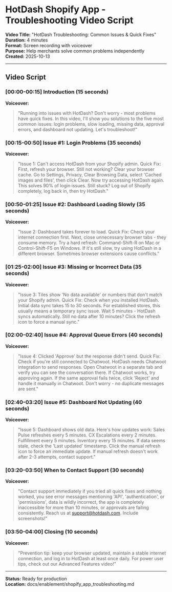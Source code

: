 # HotDash Shopify App - Troubleshooting Video Script

**Video Title:** "HotDash Troubleshooting: Common Issues & Quick Fixes"  
**Duration:** 4 minutes  
**Format:** Screen recording with voiceover  
**Purpose:** Help merchants solve common problems independently  
**Created:** 2025-10-13

---

## Video Script

### [00:00-00:15] Introduction (15 seconds)

**Voiceover:**
> "Running into issues with HotDash? Don't worry - most problems have quick fixes. In this video, I'll show you solutions to the five most common issues: login problems, slow loading, missing data, approval errors, and dashboard not updating. Let's troubleshoot!"

### [00:15-00:50] Issue #1: Login Problems (35 seconds)

**Voiceover:**
> "Issue 1: Can't access HotDash from your Shopify admin. Quick Fix: First, refresh your browser. Still not working? Clear your browser cache. Go to Settings, Privacy, Clear Browsing Data, select 'Cached images and files', then click Clear. Now try accessing HotDash again. This solves 90% of login issues. Still stuck? Log out of Shopify completely, log back in, then try HotDash."

### [00:50-01:25] Issue #2: Dashboard Loading Slowly (35 seconds)

**Voiceover:**
> "Issue 2: Dashboard takes forever to load. Quick Fix: Check your internet connection first. Next, close unnecessary browser tabs - they consume memory. Try a hard refresh: Command-Shift-R on Mac or Control-Shift-F5 on Windows. If it's still slow, try using HotDash in a different browser. Sometimes browser extensions cause conflicts."

### [01:25-02:00] Issue #3: Missing or Incorrect Data (35 seconds)

**Voiceover:**
> "Issue 3: Tiles show 'No data available' or numbers that don't match your Shopify admin. Quick Fix: Check when you installed HotDash. Initial data sync takes 15 to 30 seconds. For established stores, this usually means a temporary sync issue. Wait 5 minutes - HotDash syncs automatically. Still no data after 10 minutes? Click the refresh icon to force a manual sync."

### [02:00-02:40] Issue #4: Approval Queue Errors (40 seconds)

**Voiceover:**
> "Issue 4: Clicked 'Approve' but the response didn't send. Quick Fix: Check if you're still connected to Chatwoot. HotDash needs Chatwoot integration to send responses. Open Chatwoot in a separate tab and verify you can see the conversation there. If Chatwoot works, try approving again. If the same approval fails twice, click 'Reject' and handle it manually in Chatwoot. Don't worry - no duplicate messages are sent."

### [02:40-03:20] Issue #5: Dashboard Not Updating (40 seconds)

**Voiceover:**
> "Issue 5: Dashboard shows old data. Here's how updates work: Sales Pulse refreshes every 5 minutes. CX Escalations every 2 minutes. Fulfillment every 5 minutes. Inventory every 15 minutes. If data seems stale, check the 'Last updated' timestamp. Click the manual refresh icon to force an immediate update. If manual refresh doesn't work after 2-3 attempts, contact support."

### [03:20-03:50] When to Contact Support (30 seconds)

**Voiceover:**
> "Contact support immediately if you tried all quick fixes and nothing worked, you see error messages mentioning 'API', 'authentication', or 'permissions', data is wildly incorrect, the app is completely inaccessible for more than 10 minutes, or approvals are failing consistently. Reach us at support@hotdash.com. Include screenshots!"

### [03:50-04:00] Closing (10 seconds)

**Voiceover:**
> "Prevention tip: keep your browser updated, maintain a stable internet connection, and log in to HotDash at least once daily. For power user tips, check out our Advanced Features video!"

---

**Status:** Ready for production  
**Location:** docs/enablement/shopify_app_troubleshooting.md
